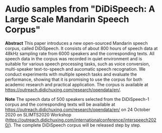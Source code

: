 # Audio samples from "DiDiSpeech: A Large Scale Mandarin Speech Corpus"
**Abstract** This paper introduces a new open-sourced Mandarin speech corpus, called DiDiSpeech. It consists of about 800 hours of speech data at 48kHz sampling rate from 6000 speakers and the corresponding texts. All speech data in the corpus was recorded in quiet environment and is suitable for various speech processing tasks, such as voice conversion, multi-speaker text-to-speech and aucomatic speech recognation. We conduct experiments with multiple speech tasks and evaluate the performance, showing that it is promising to use the corpus for both academic research and practical application. The corpus is available at https://outreach.didichuxing.com/research/opendata/en/.

**Note** The speech data of 500 speakers selected from the DiDiSpeech-1 corpus and the corresponding texts will be available at https://outreach.didichuxing.com/research/opendata/en/ on 24 October 2020 on SLIMTS2020 Workshop (https://outreach.didichuxing.com/internationalconference/interspeech2020/). The complete DiDiSpeech corpus will be released step by step.
